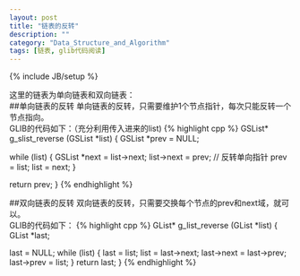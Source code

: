 ```yaml
---
layout: post
title: "链表的反转"
description: ""
category: "Data_Structure_and_Algorithm"
tags: [链表, glib代码阅读]
---
```

{% include JB/setup %}

这里的链表为单向链表和双向链表：  
##单向链表的反转
单向链表的反转，只需要维护1个节点指针，每次只能反转一个节点指向。  
GLIB的代码如下：（充分利用传入进来的list)
{% highlight cpp %}
GSList*
g_slist_reverse (GSList *list)
{
  GSList *prev = NULL;

  while (list)
    {
      GSList *next = list->next;
      list->next = prev; // 反转单向指针
      prev = list;
      list = next;
    }

  return prev;
}
{% endhighlight %}

##双向链表的反转
双向链表的反转，只需要交换每个节点的prev和next域，就可以。  
GLIB的代码如下：
{% highlight cpp %}
GList*
g_list_reverse (GList *list)
{
  GList *last;

  last = NULL;
  while (list)
  {
    last = list;
    list = last->next;
    last->next = last->prev;
    last->prev = list;
  }
  return last;
}
{% endhighlight %}

